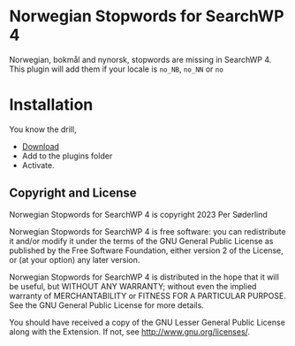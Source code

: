 # Norwegian Stopwords for SearchWP 4

Norwegian, bokmål and nynorsk, stopwords are missing in SearchWP 4. This plugin will add them if your locale is `no_NB`, `no_NN` or `no`

# Installation

You know the drill, 
- [Download](https://github.com/soderlind/norwegian-stopwords-searchwp4/archive/refs/heads/main.zip)
- Add to the plugins folder 
- Activate.


## Copyright and License

Norwegian Stopwords for SearchWP 4 is copyright 2023 Per Søderlind

Norwegian Stopwords for SearchWP 4 is free software: you can redistribute it and/or modify it under the terms of the GNU General Public License as published by the Free Software Foundation, either version 2 of the License, or (at your option) any later version.

Norwegian Stopwords for SearchWP 4 is distributed in the hope that it will be useful, but WITHOUT ANY WARRANTY; without even the implied warranty of MERCHANTABILITY or FITNESS FOR A PARTICULAR PURPOSE. See the GNU General Public License for more details.

You should have received a copy of the GNU Lesser General Public License along with the Extension. If not, see http://www.gnu.org/licenses/.
